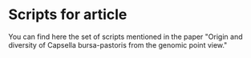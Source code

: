 # Scripts for article
You can find here the set of scripts mentioned in the paper "Origin and diversity of Capsella bursa-pastoris from the genomic point view."
